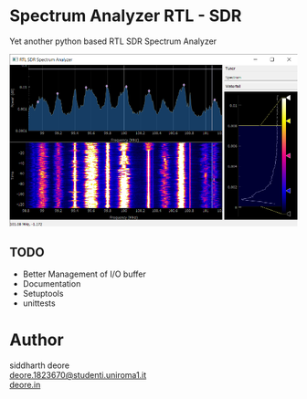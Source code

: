 # Spectrum Analyzer RTL - SDR

Yet another python based RTL SDR Spectrum Analyzer

![Screenshot ](screenshot.png)

## TODO
- Better Management of I/O buffer
- Documentation
- Setuptools
- unittests

# Author
siddharth deore <br>
deore.1823670@studenti.uniroma1.it <br>
[deore.in](http://deore.in)
